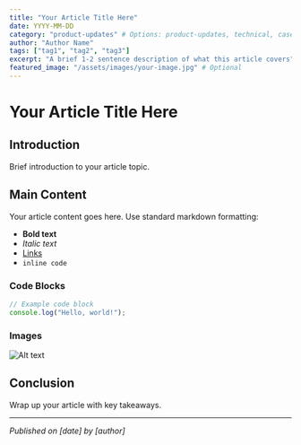 ```yaml
---
title: "Your Article Title Here"
date: YYYY-MM-DD
category: "product-updates" # Options: product-updates, technical, case-studies, tutorials, announcements
author: "Author Name"
tags: ["tag1", "tag2", "tag3"]
excerpt: "A brief 1-2 sentence description of what this article covers"
featured_image: "/assets/images/your-image.jpg" # Optional
---
```


# Your Article Title Here

## Introduction

Brief introduction to your article topic.

## Main Content

Your article content goes here. Use standard markdown formatting:

- **Bold text**
- *Italic text*
- [Links](https://example.com)
- `inline code`

### Code Blocks

```javascript
// Example code block
console.log("Hello, world!");
```

### Images

![Alt text](/assets/images/your-image.jpg)

## Conclusion

Wrap up your article with key takeaways.

---

*Published on [date] by [author]*